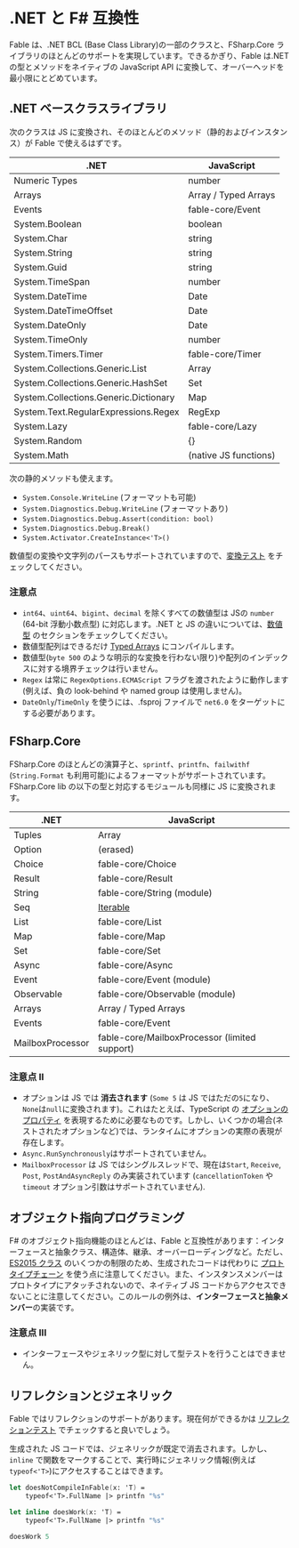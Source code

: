 # .NET と F# 互換性

Fable は、.NET BCL (Base Class Library)の一部のクラスと、FSharp.Core ライブラリのほとんどのサポートを実現しています。できるかぎり、Fable は.NET の型とメソッドをネイティブの JavaScript API に変換して、オーバーヘッドを最小限にとどめています。

## .NET ベースクラスライブラリ

次のクラスは JS に変換され、そのほとんどのメソッド（静的およびインスタンス）が Fable で使えるはずです。

| .NET                                  | JavaScript            |
| ------------------------------------- | --------------------- |
| Numeric Types                         | number                |
| Arrays                                | Array / Typed Arrays  |
| Events                                | fable-core/Event      |
| System.Boolean                        | boolean               |
| System.Char                           | string                |
| System.String                         | string                |
| System.Guid                           | string                |
| System.TimeSpan                       | number                |
| System.DateTime                       | Date                  |
| System.DateTimeOffset                 | Date                  |
| System.DateOnly                       | Date                  |
| System.TimeOnly                       | number                |
| System.Timers.Timer                   | fable-core/Timer      |
| System.Collections.Generic.List       | Array                 |
| System.Collections.Generic.HashSet    | Set                   |
| System.Collections.Generic.Dictionary | Map                   |
| System.Text.RegularExpressions.Regex  | RegExp                |
| System.Lazy                           | fable-core/Lazy       |
| System.Random                         | {}                    |
| System.Math                           | (native JS functions) |

次の静的メソッドも使えます。

- `System.Console.WriteLine` (フォーマットも可能)
- `System.Diagnostics.Debug.WriteLine` (フォーマットあり)
- `System.Diagnostics.Debug.Assert(condition: bool)`
- `System.Diagnostics.Debug.Break()`
- `System.Activator.CreateInstance<'T>()`

数値型の変換や文字列のパースもサポートされていますので、[変換テスト](https://github.com/fable-compiler/Fable/blob/master/tests/Main/ConvertTests.fs) をチェックしてください。

### 注意点

- `int64`、`uint64`、`bigint`、`decimal` を除くすべての数値型は JSの `number` (64-bit 浮動小数点型) に対応します。.NET と JS の違いについては、[数値型](numbers.md) のセクションをチェックしてください。
- 数値型配列はできるだけ [Typed Arrays](https://developer.mozilla.org/en-US/docs/Web/JavaScript/Reference/Global_Objects/TypedArray) にコンパイルします。
- 数値型(`byte 500` のような明示的な変換を行わない限り)や配列のインデックスに対する境界チェックは行いません。
- `Regex` は常に `RegexOptions.ECMAScript` フラグを渡されたように動作します (例えば、負の look-behind や named group は使用しません)。
- `DateOnly`/`TimeOnly` を使うには、.fsproj ファイルで `net6.0` をターゲットにする必要があります。

## FSharp.Core

FSharp.Core のほとんどの演算子と、`sprintf`、`printfn`、`failwithf` (`String.Format` も利用可能)によるフォーマットがサポートされています。
FSharp.Core lib の以下の型と対応するモジュールも同様に JS に変換されます。

| .NET             | JavaScript                                                        |
| ---------------- | ----------------------------------------------------------------- |
| Tuples           | Array                                                             |
| Option           | (erased)                                                          |
| Choice           | fable-core/Choice                                                 |
| Result           | fable-core/Result                                                 |
| String           | fable-core/String (module)                                        |
| Seq              | [Iterable](http://babeljs.io/docs/learn-es2015/#iterators-for-of) |
| List             | fable-core/List                                                   |
| Map              | fable-core/Map                                                    |
| Set              | fable-core/Set                                                    |
| Async            | fable-core/Async                                                  |
| Event            | fable-core/Event (module)                                         |
| Observable       | fable-core/Observable (module)                                    |
| Arrays           | Array / Typed Arrays                                              |
| Events           | fable-core/Event                                                  |
| MailboxProcessor | fable-core/MailboxProcessor (limited support)                     |

### 注意点 II

- オプションは JS では **消去されます** (`Some 5` は JS ではただの`5`になり、`None`は`null`に変換されます)。これはたとえば、TypeScript の [オプションのプロパティ](https://www.typescriptlang.org/docs/handbook/interfaces.html#optional-properties) を表現するために必要なものです。しかし、いくつかの場合(ネストされたオプションなど)では、ランタイムにオプションの実際の表現が存在します。
- `Async.RunSynchronously`はサポートされていません。
- `MailboxProcessor` は JS ではシングルスレッドで、現在は`Start`, `Receive`, `Post`, `PostAndAsyncReply` のみ実装されています (`cancellationToken` や `timeout` オプション引数はサポートされていません).

## オブジェクト指向プログラミング

F# のオブジェクト指向機能のほとんどは、Fable と互換性があります：インターフェースと抽象クラス、構造体、継承、オーバーローディングなど。ただし、[ES2015 クラス](https://developer.mozilla.org/en-US/docs/Web/JavaScript/Reference/Classes) のいくつかの制限のため、生成されたコードは代わりに [プロトタイプチェーン](https://developer.mozilla.org/en-US/docs/Web/JavaScript/Inheritance_and_the_prototype_chain) を使う点に注意してください。また、インスタンスメンバーはプロトタイプにアタッチされないので、ネイティブ JS コードからアクセスできないことに注意してください。このルールの例外は、**インターフェースと抽象メンバー**の実装です。

### 注意点 III

- インターフェースやジェネリック型に対して型テストを行うことはできません。

## リフレクションとジェネリック

Fable ではリフレクションのサポートがあります。現在何ができるかは [リフレクションテスト](https://github.com/fable-compiler/Fable/blob/master/tests/Main/ReflectionTests.fs) でチェックすると良いでしょう。

生成された JS コードでは、ジェネリックが既定で消去されます。しかし、`inline` で関数をマークすることで、実行時にジェネリック情報(例えば `typeof<'T>`)にアクセスすることはできます。

```fsharp
let doesNotCompileInFable(x: 'T) =
    typeof<'T>.FullName |> printfn "%s"

let inline doesWork(x: 'T) =
    typeof<'T>.FullName |> printfn "%s"

doesWork 5
```